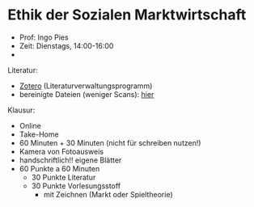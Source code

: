 # Ethik der Sozialen Marktwirtschaft

- Prof: Ingo Pies
- Zeit: Dienstags, 14:00-16:00
- 

Literatur: 

- [Zotero](https://www.zotero.org/groups/4718010/vwl-halle/items) (Literaturverwaltungsprogramm)
- bereinigte Dateien (weniger Scans): [hier](https://cloud.disroot.org/s/spbZrZykzQbymjF)



Klausur:

- Online
- Take-Home
- 60 Minuten + 30 Minuten (nicht für schreiben nutzen!)
- Kamera von Fotoausweis
- handschriftlich!! eigene Blätter
- 60 Punkte a 60 Minuten
    - 30 Punkte Literatur
    - 30 Punkte Vorlesungsstoff
        - mit Zeichnen (Markt oder Spieltheorie)

